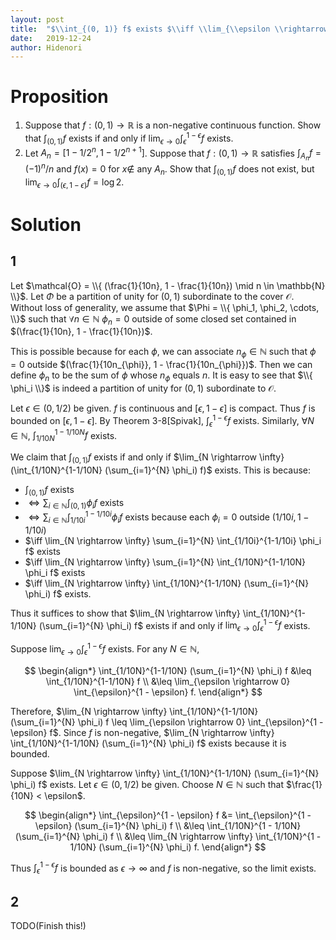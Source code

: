 ```yaml
---
layout: post
title:  "$\\int_{(0, 1)} f$ exists $\\iff \\lim_{\\epsilon \\rightarrow 0} \\int_{\\epsilon}^{1-\\epsilon} f$ exists(WIP)"
date:   2019-12-24
author: Hidenori
---
```


# Proposition
1. Suppose that $f: (0, 1) \rightarrow \mathbb{R}$ is a non-negative continuous function.
   Show that $\int_{(0, 1)} f$ exists if and only if $\lim_{\epsilon \rightarrow 0} \int_{\epsilon}^{1-\epsilon} f$ exists.
1. Let $A_n = [1 - 1 / 2^n, 1 - 1 / 2^{n + 1}]$.
   Suppose that $f: (0, 1) \rightarrow \mathbb{R}$ satisfies $\int_{A_n} f = (-1)^n / n$ and $f(x) = 0$ for $x \notin$ any $A_n$.
   Show that $\int_{(0, 1)} f$ does not exist, but $\lim_{\epsilon \rightarrow 0} \int_{(\epsilon, 1 - \epsilon)} f = \log 2$.

# Solution
## 1
Let $\mathcal{O} = \\{ (\frac{1}{10n}, 1 - \frac{1}{10n}) \mid n \in \mathbb{N} \\}$.
Let $\Phi$ be a partition of unity for $(0, 1)$ subordinate to the cover $\mathcal{O}$.
Without loss of generality, we assume that $\Phi = \\{ \phi_1, \phi_2, \cdots, \\}$ such that $\forall n \in \mathbb{N}$ $\phi_n = 0$ outside of some closed set contained in $(\frac{1}{10n}, 1 - \frac{1}{10n})$.

This is possible because for each $\phi$, we can associate $n_{\phi} \in \mathbb{N}$ such that $\phi = 0$ outside $(\frac{1}{10n_{\phi}}, 1 - \frac{1}{10n_{\phi}})$.
Then we can define $\phi_n$ to be the sum of $\phi$ whose $n_{\phi}$ equals $n$.
It is easy to see that $\\{ \phi_i \\}$ is indeed a partition of unity for $(0, 1)$ subordinate to $\mathcal{O}$.

Let $\epsilon \in (0, 1/2)$ be given.
$f$ is continuous and $[\epsilon, 1 - \epsilon]$ is compact.
Thus $f$ is bounded on $[\epsilon, 1 - \epsilon]$.
By Theorem 3-8[Spivak], $\int_{\epsilon}^{1-\epsilon} f$ exists.
Similarly, $\forall N \in \mathbb{N}$, $\int_{1/10N}^{1 - 1/10N} f$ exists.

We claim that $\int_{(0, 1)} f$ exists if and only if $\lim_{N \rightarrow \infty} (\int_{1/10N}^{1-1/10N} (\sum_{i=1}^{N} \phi_i) f)$ exists.
This is because:

* $\int_{(0, 1)} f$ exists
* $\iff \sum_{i \in \mathbb{N}} \int_{(0,1)} \phi_i f$ exists
* $\iff \sum_{i \in \mathbb{N}} \int_{1/10i}^{1-1/10i} \phi_i f$ exists because each $\phi_i = 0$ outside $(1/10i, 1-1/10i)$
* $\iff \lim_{N \rightarrow \infty} \sum_{i=1}^{N} \int_{1/10i}^{1-1/10i} \phi_i f$ exists
* $\iff \lim_{N \rightarrow \infty} \sum_{i=1}^{N} \int_{1/10N}^{1-1/10N} \phi_i f$ exists
* $\iff \lim_{N \rightarrow \infty} \int_{1/10N}^{1-1/10N} (\sum_{i=1}^{N} \phi_i) f$ exists.

Thus it suffices to show that $\lim_{N \rightarrow \infty} \int_{1/10N}^{1-1/10N} (\sum_{i=1}^{N} \phi_i) f$ exists if and only if $\lim_{\epsilon \rightarrow 0} \int_{\epsilon}^{1 - \epsilon} f$ exists.

Suppose $\lim_{\epsilon \rightarrow 0} \int^{1 - \epsilon}_{\epsilon} f$ exists.
For any $N \in \mathbb{N}$,

$$
\begin{align*}
  \int_{1/10N}^{1-1/10N} (\sum_{i=1}^{N} \phi_i) f
    &\leq \int_{1/10N}^{1-1/10N} f \\
    &\leq \lim_{\epsilon \rightarrow 0} \int_{\epsilon}^{1 - \epsilon} f.
\end{align*}
$$

Therefore, $\lim_{N \rightarrow \infty} \int_{1/10N}^{1-1/10N} (\sum_{i=1}^{N} \phi_i) f \leq \lim_{\epsilon \rightarrow 0} \int_{\epsilon}^{1 - \epsilon} f$.
Since $f$ is non-negative, $\lim_{N \rightarrow \infty} \int_{1/10N}^{1-1/10N} (\sum_{i=1}^{N} \phi_i) f$ exists because it is bounded.

Suppose $\lim_{N \rightarrow \infty} \int_{1/10N}^{1-1/10N} (\sum_{i=1}^{N} \phi_i) f$ exists.
Let $\epsilon \in (0, 1/2)$ be given.
Choose $N \in \mathbb{N}$ such that $\frac{1}{10N} < \epsilon$.

$$
\begin{align*}
  \int_{\epsilon}^{1 - \epsilon} f
    &= \int_{\epsilon}^{1 - \epsilon} (\sum_{i=1}^{N} \phi_i) f \\
    &\leq \int_{1/10N}^{1 - 1/10N} (\sum_{i=1}^{N} \phi_i) f \\
    &\leq \lim_{N \rightarrow \infty} \int_{1/10N}^{1 - 1/10N} (\sum_{i=1}^{N} \phi_i) f.
\end{align*}
$$

Thus $\int_{\epsilon}^{1 - \epsilon} f$ is bounded as $\epsilon \rightarrow \infty$ and $f$ is non-negative, so the limit exists.

## 2
TODO(Finish this!)
